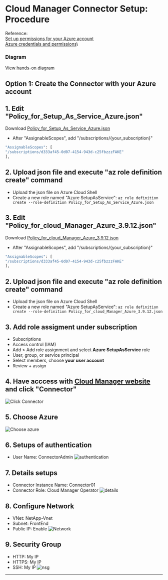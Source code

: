 # Cloud Manager Connector Setup: Procedure

Reference:\
[Set up permissions for your Azure account](https://docs.netapp.com/us-en/occm/task_creating_connectors_azure.html)\
[Azure credentials and permissions](https://docs.netapp.com/us-en/occm/concept_accounts_azure.html)\


### Diagram
[View hands-on diagram](https://github.com/maysay1999/aad/blob/main/cvo/220117_hands-on_diagram_cvo.pdf)

## Option 1: Create the Connector with your Azure account

## 1. Edit "Policy_for_Setup_As_Service_Azure.json"
Download [Policy_for_Setup_As_Service_Azure.json](https://github.com/maysay1999/aad/blob/main/cvo/Policy_for_Setup_As_Service_Azure.json)
- After "AssignableScopes", add "/subscriptions/{your_subscription}"

```bash
"AssignableScopes": [
"/subscriptions/d333af45-0d07-4154-943d-c25fbzzzFAKE"
],
```

## 2. Upload json file and execute "az role definition create" command

- Upload the json file on Azure Cloud Shell
- Create a new role named "Azure SetupAsService": `az role definition create --role-definition Policy_for_Setup_As_Service_Azure.json`

## 3. Edit "Policy_for_cloud_Manager_Azure_3.9.12.json"
Download [Policy_for_cloud_Manager_Azure_3.9.12.json](https://github.com/maysay1999/aad/blob/main/cvo/Policy_for_cloud_Manager_Azure_3.9.12.json)
- After "AssignableScopes", add "/subscriptions/{your_subscription}"

```bash
"AssignableScopes": [
"/subscriptions/d333af45-0d07-4154-943d-c25fbzzzFAKE"
],
```

## 2. Upload json file and execute "az role definition create" command

- Upload the json file on Azure Cloud Shell
- Create a new role named "Azure SetupAsService": `az role definition create --role-definition Policy_for_cloud_Manager_Azure_3.9.12.json`


## 3. Add role assigment under subscription
- Subscriptions
- Access control (IAM)
- Add > Add role assignment and select **Azure SetupAsService** role
- User, group, or service principal 
- Select members, choose **your user account**
- Review + assign

## 4. Have acccess with [Cloud Manager website](https://cloudmanager.netapp.com/) and click "Connector"
![Click Connector](https://github.com/maysay1999/aad/blob/main/cvo/images/click_connector.jpg)

## 5. Choose Azure
![Choose azure](https://github.com/maysay1999/aad/blob/main/cvo/images/choose_azure.jpg)

## 6. Setups of authentication
- User Name: ConnectorAdmin
![authentication](https://github.com/maysay1999/aad/blob/main/cvo/images/authentication.jpg)

## 7. Details setups
- Connector Instance Name: Connector01
- Connector Role: Cloud Manager Operator
![details](https://github.com/maysay1999/aad/blob/main/cvo/images/details.jpg)

## 8. Configure Network
- VNet: NetApp-Vnet
- Subnet: FrontEnd
- Public IP: Enable
![Network](https://github.com/maysay1999/aad/blob/main/cvo/images/network.jpg)

## 9. Security Group
- HTTP: My IP
- HTTPS: My IP
- SSH: My IP
![nsg](https://github.com/maysay1999/aad/blob/main/cvo/images/nsg.jpg)

---